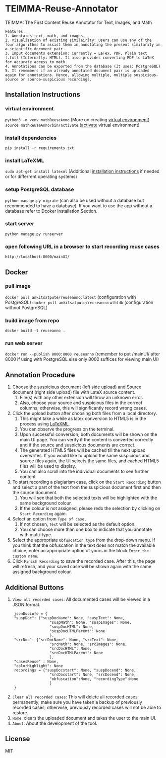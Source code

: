 # TEIMMA-Reuse-Annotator
TEIMMA: The First Content Reuse Annotator for Text, Images, and Math

```
Features.
1. Annotates text, math, and images.
2. Visualization of existing similairity: Users can use any of the four algorithms to assist them in annotating the present similarity in a scientific document pair.
3. Input documents extension: Currently = LaTex, PDF, Plain text (.txt) (Internally: HTML). It also provides converting PDF to LaTeX for accurate access to math.
4. Annotations can be exported from the database (It uses: PostgreSQL)
5. It remembers if an already annotated document pair is uploaded again for annotations. Hence, allowing multiple, multiple suspicious-source or source-suspicious recordings.
```


## Installation Instructions

### virtual environment
`python3 -m venv mathReuseAnno` (More on creating [virtual environment](https://docs.python.org/3/library/venv.html))
`source mathReuseAnno/bin/activate` ([activate](https://docs.python.org/3/tutorial/venv.html#:~:text=Once%20you%E2%80%99ve%20created%20a%20virtual%20environment%2C%20you%20may%20activate%20it.) virtual environment)

### install dependencies
`pip install -r requirements.txt` 

### install LaTeXML
`sudo apt-get install latexml` (Additional [installation instructions](https://math.nist.gov/~BMiller/LaTeXML/get.html) if needed or for differrent operating systems)

### setup PostgreSQL database 
`python manage.py migrate` (can also be used without a database but recommended to have a database). If you want to use the app without a database refer to Dcoker Installation Section.

### start server
`python manage.py runserver`

### open following URL in a browser to start recording reuse cases
`http://localhost:8000/mainUI/`


## Docker

### pull image
`docker pull ankitsatpute/reuseanno:latest` (configuration with PostgreSQL)
`docker pull ankitsatpute/reuseanno:wthtdb` (configuration without PostgreSQL)

### build image from repo
`docker build -t reuseanno .`

### run web server
`docker run --publish 8000:8000 reuseanno` (remember to put /mainUI/ after 8000 if using with PostgreSQL else only 8000 suffices for viewing main UI)


## Annotation Procedure

1. Choose the suspicious document (left side upload) and Source document (right side upload) file with LateX source content. 
	1. File(s) with any other extension will throw an unknown error.
	2. Also, choose your source and suspicious files in the correct columns; otherwise, this will significantly record wrong cases.
2. Click the upload button after choosing both files from a local directory.
	1. This might take a while as latex conversion to HTML5 is in the process using [LaTeXML](https://math.nist.gov/~BMiller/LaTeXML/).
	2. You can observe the progress on the terminal.
	3. Upon successful conversion, both documents will be shown on the main UI page. You can verify if the content is converted correctly and if the source and suspicious documents are correct.
	4. The generated HTML5 files will be cached till the next upload overwrites. If you would like to upload the same suspicious and source files again, the UI selects the same files, and cached HTML5 files will be used to display.
	4. You can also scroll into the individual documents to see further content
3. To start recording a plagiarism case, click on the `Start Recording` button and select a part of the text from the suspicious document first and then the source document.
	1. You will see that both the selected texts will be highlighted with the same background colour.
	2. If the colour is not assigned, please redo the selection by clicking on `Start Recording` again.
4. Select an option from `Type of case.`
	1. If not chosen, `Text` will be selected as the default option.
	2. You can choose more than one box to indicate that you annotate with multi-type.
5. Select the appropriate `Obfuscation type` from the drop-down menu. If you think that the obfuscation in the text does not match the available choice, enter an appropriate option of yours in the block `Enter the custom name`.
6. Click `Finish Recording` to save the recorded case. After this, the page will refresh, and your saved case will be shown again with the same assigned background colour.

## Additional Buttons

1. `View all recorded cases`: All documented cases will be viewed in a JSON format.
```
	jsonDocinfo = {
	"suspDoc": {"suspDocName": None, "suspText": None,
					"suspMath": None, "suspImages": None,
					"suspDocHTML": None,
					"suspDocHTMLParent": None
					},
	"srcDoc": {"srcDocName": None, "srcText": None,
					"srcMath": None, "srcImages": None,
					"srcDocHTML": None,
					"srcDocHTMLParent": None
					},
	"casesReuse" : None,
	"colorHighlight": None	
	recordings = {"suspDocstart": None, "suspDocend": None,
					"srcDocstart": None, "srcDocend": None,
					"obfuscation":None, "recordingType":None
					}
	}
```
2. `Clear all recorded cases`: This will delete all recorded cases permanently; make sure you have taken a backup of previously recorded cases; otherwise, previously recorded cases will not be able to restore.
3. `Home`: clears the uploaded document and takes the user to the main UI.
4. `About`: About the development of the tool.  

## License

MIT
